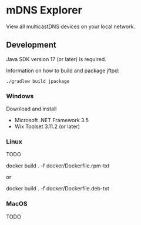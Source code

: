 # mDNS Explorer

View all multicastDNS devices on your local network.

## Development

Java SDK version 17 (or later) is required.

Information on how to build and package jftpd:

```shell
./gradlew build jpackage
```

### Windows

Download and install
- Microsoft .NET Framework 3.5
- Wix Toolset 3.11.2 (or later)


### Linux

TODO

docker build . -f docker/Dockerfile.rpm-txt

or

docker build . -f docker/Dockerfile.deb-txt

### MacOS

TODO
